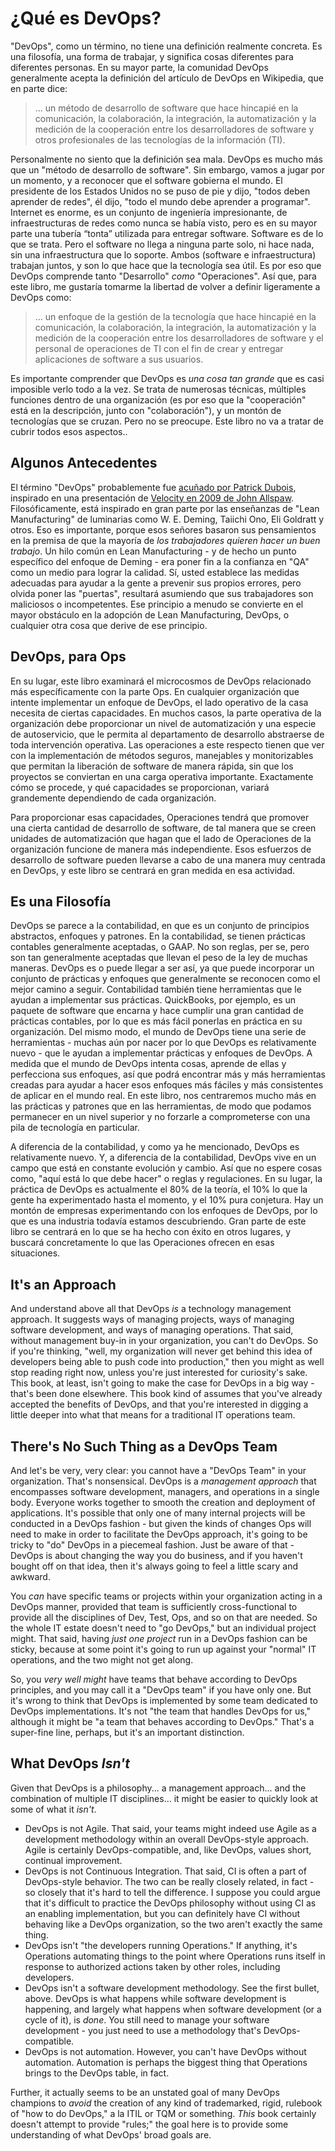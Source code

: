 # ¿Qué es DevOps?
"DevOps", como un término, no tiene una definición realmente concreta. Es una filosofía, una forma de trabajar, y significa cosas diferentes para diferentes personas. En su mayor parte, la comunidad DevOps generalmente acepta la definición del artículo de DevOps en Wikipedia, que en parte dice:

> ... un método de desarrollo de software que hace hincapié en la comunicación, la colaboración, la integración, la automatización y la medición de la cooperación entre los desarrolladores de software y otros profesionales de las tecnologías de la información (TI).

Personalmente no siento que la definición sea mala. DevOps es mucho más que un "método de desarrollo de software". Sin embargo, vamos a jugar por un momento, y a reconocer que el software gobierna el mundo. El presidente de los Estados Unidos no se puso de pie y dijo, "todos deben aprender de redes", él dijo, "todo el mundo debe aprender a programar". Internet es enorme, es un conjunto de ingeniería impresionante, de infraestructuras de redes como nunca se había visto, pero es en su mayor parte una tubería “tonta” utilizada para entregar software. Software es de lo que se trata. Pero el software no llega a ninguna parte solo, ni hace nada, sin una infraestructura que lo soporte. Ambos (software e infraestructura) trabajan juntos, y son lo que hace que la tecnología sea útil. Es por eso que DevOps comprende tanto "Desarrollo" _como_ "Operaciones". Así que, para este libro, me gustaría tomarme la libertad de volver a definir ligeramente a DevOps como:

> ... un enfoque de la gestión de la tecnología que hace hincapié en la comunicación, la colaboración, la integración, la automatización y la medición de la cooperación entre los desarrolladores de software y el personal de operaciones de TI con el fin de crear y entregar aplicaciones de software a sus usuarios.

Es importante comprender que DevOps es _una cosa tan grande_ que es casi imposible verlo todo a la vez. Se trata de numerosas técnicas, múltiples funciones dentro de una organización (es por eso que la "cooperación" está en la descripción, junto con "colaboración"), y un montón de tecnologías que se cruzan. Pero no se preocupe. Este libro no va a tratar de cubrir todos esos aspectos.. 

## Algunos Antecedentes
El término "DevOps" probablemente fue [acuñado por Patrick Dubois](http://jedi.be/blog), inspirado en una presentación de [Velocity en 2009 de John Allspaw](https://www.youtube.com/watch?v=LdOe18KhtT4). Filosóficamente, está inspirado en gran parte por las enseñanzas de "Lean Manufacturing" de luminarias como W. E. Deming, Taiichi Ono, Eli Goldratt y otros. Eso es importante, porque esos señores basaron sus pensamientos en la premisa de que la mayoría de _los trabajadores quieren hacer un buen trabajo_. Un hilo común en Lean Manufacturing - y de hecho un punto específico del enfoque de Deming - era poner fin a la confianza en "QA" como un medio para lograr la calidad. Sí, usted establece las medidas adecuadas para ayudar a la gente a prevenir sus propios errores, pero olvida poner las "puertas", resultará asumiendo que sus trabajadores son maliciosos o incompetentes. Ese principio a menudo se convierte en el mayor obstáculo en la adopción de Lean Manufacturing, DevOps, o cualquier otra cosa que derive de ese principio.

## DevOps, para Ops
En su lugar, este libro examinará el microcosmos de DevOps relacionado más específicamente con la parte Ops. En cualquier organización que intente implementar un enfoque de DevOps, el lado operativo de la casa necesita de ciertas capacidades. En muchos casos, la parte operativa de la organización debe proporcionar un nivel de automatización y una especie de autoservicio, que le permita al departamento de desarrollo abstraerse de toda intervención operativa. Las operaciones a este respecto tienen que ver con la implementación de métodos seguros, manejables y monitorizables que permitan la liberación de software de manera rápida, sin que los proyectos se conviertan en una carga operativa importante. Exactamente cómo se procede, y qué capacidades se proporcionan, variará grandemente dependiendo de cada organización.

Para proporcionar esas capacidades, Operaciones tendrá que promover una cierta cantidad de desarrollo de software, de tal manera que se creen unidades de automatización que hagan que el lado de Operaciones de la organización funcione de manera más independiente. Esos esfuerzos de desarrollo de software pueden llevarse a cabo de una manera muy centrada en DevOps, y este libro se centrará en gran medida en esa actividad.

## Es una Filosofía
DevOps se parece a la contabilidad, en que es un conjunto de principios abstractos, enfoques y patrones. En la contabilidad, se tienen prácticas contables generalmente aceptadas, o GAAP. No son reglas, per se, pero son tan generalmente aceptadas que llevan el peso de la ley de muchas maneras. DevOps es o puede llegar a ser así, ya que puede incorporar un conjunto de prácticas y enfoques que generalmente se reconocen como el mejor camino a seguir. Contabilidad también tiene herramientas que le ayudan a implementar sus prácticas. QuickBooks, por ejemplo, es un paquete de software que encarna y hace cumplir una gran cantidad de prácticas contables, por lo que es más fácil ponerlas en práctica en su organización. Del mismo modo, el mundo de DevOps tiene una serie de herramientas - muchas aún por nacer por lo que DevOps es relativamente nuevo - que le ayudan a implementar prácticas y enfoques de DevOps. A medida que el mundo de DevOps intenta cosas, aprende de ellas y perfecciona sus enfoques, así que podrá encontrar más y más herramientas creadas para ayudar a hacer esos enfoques más fáciles y más consistentes de aplicar en el mundo real. En este libro, nos centraremos mucho más en las prácticas y patrones que en las herramientas, de modo que podamos permanecer en un nivel superior y no forzarle a comprometerse con una pila de tecnología en particular.

A diferencia de la contabilidad, y como ya he mencionado, DevOps es relativamente nuevo. Y, a diferencia de la contabilidad, DevOps vive en un campo que está en constante evolución y cambio. Así que no espere cosas como, "aquí está lo que debe hacer" o reglas y regulaciones. En su lugar, la práctica de DevOps es actualmente el 80% de la teoría, el 10% lo que la gente ha experimentado hasta el momento, y el 10% pura conjetura. Hay un montón de empresas experimentando con los enfoques de DevOps, por lo que es una industria todavía estamos descubriendo. Gran parte de este libro se centrará en lo que se ha hecho con éxito en otros lugares, y buscará concretamente lo que las Operaciones ofrecen en esas situaciones. 

## It's an Approach
And understand above all that DevOps _is_ a technology management approach. It suggests ways of managing projects, ways of managing software development, and ways of managing operations. That said, without management buy-in in your organization, you can't do DevOps. So if you're thinking, "well, my organization will never get behind this idea of developers being able to push code into production," then you might as well stop reading right now, unless you're just interested for curiosity's sake. This book, at least, isn't going to make the case for DevOps in a big way - that's been done elsewhere. This book kind of assumes that you've already accepted the benefits of DevOps, and that you're interested in digging a little deeper into what that means for a traditional IT operations team.

## There's No Such Thing as a DevOps Team
And let's be very, very clear: you cannot have a "DevOps Team" in your organization. That's nonsensical. DevOps is a _management approach_ that encompasses software development, managers, and operations in a single body. Everyone works together to smooth the creation and deployment of applications. It's possible that only one of many internal projects will be conducted in a DevOps fashion - but given the kinds of changes Ops will need to make in order to facilitate the DevOps approach, it's going to be tricky to "do" DevOps in a piecemeal fashion. Just be aware of that - DevOps is about changing the way you do business, and if you haven't bought off on that idea, then it's always going to feel a little scary and awkward.

You _can_ have specific teams or projects within your organization acting in a DevOps manner, provided that team is sufficiently cross-functional to provide all the disciplines of Dev, Test, Ops, and so on that are needed. So the whole IT estate doesn't need to "go DevOps," but an individual project might. That said, having _just one project_ run in a DevOps fashion can be sticky, because at some point it's going to run up against your "normal" IT operations, and the two might not get along.

So, you _very well might_ have teams that behave according to DevOps principles, and you may call it a "DevOps team" if you have only one. But it's wrong to think that DevOps is implemented by some team dedicated to DevOps implementations. It's not "the team that handles DevOps for us," although it might be "a team that behaves according to DevOps." That's a super-fine line, perhaps, but it's an important distinction. 

## What DevOps _Isn't_
Given that DevOps is a philosophy... a management approach... and the combination of multiple IT disciplines... it might be easier to quickly look at some of what it _isn't_.

* DevOps is not Agile. That said, your teams might indeed use Agile as a development methodology within an overall DevOps-style approach. Agile is certainly DevOps-compatible, and, like DevOps, values short, continual improvement.
* DevOps is not Continuous Integration. That said, CI is often a part of DevOps-style behavior. The two can be really closely related, in fact - so closely that it's hard to tell the difference. I suppose you could argue that it's difficult to practice the DevOps philosophy without using CI as an enabling implementation, but you can definitely have CI without behaving like a DevOps organization, so the two aren't exactly the same thing.
* DevOps isn't "the developers running Operations." If anything, it's Operations automating things to the point where Operations runs itself in response to authorized actions taken by other roles, including developers.
* DevOps isn't a software development methodology. See the first bullet, above. DevOps is what happens while software development is happening, and largely what happens when software development (or a cycle of it), is _done_. You still need to manage your software development - you just need to use a methodology that's DevOps-compatible. 
* DevOps is not automation. However, you can't have DevOps without automation. Automation is perhaps the biggest thing that Operations brings to the DevOps table, in fact.

Further, it actually seems to be an unstated goal of many DevOps champions to _avoid_ the creation of any kind of trademarked, rigid, rulebook of "how to do DevOps," a la ITIL or TQM or something. _This_ book certainly doesn't attempt to provide "rules;" the goal here is to provide some understanding of what DevOps' broad goals are.
